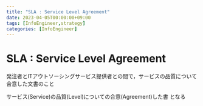 ```yaml
---
title: "SLA : Service Level Agreement"
date: 2023-04-05T00:00:00+09:00
tags: [InfoEngineer,strategy]
categories: [InfoEngineer]
---
```

# SLA : Service Level Agreement

発注者とITアウトソーシングサービス提供者との間で，サービスの品質について合意した文書のこと

サービス(Service)の品質(Level)についての合意(Agreement)した書 となる
